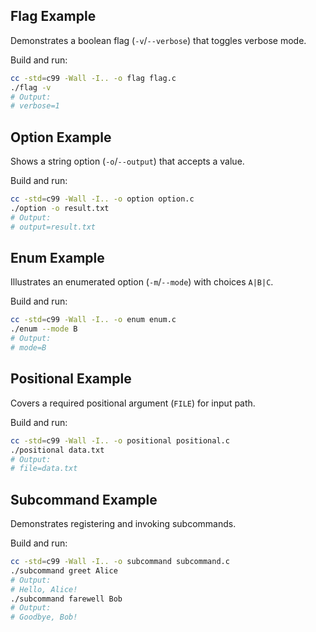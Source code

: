 ## Flag Example

Demonstrates a boolean flag (`-v`/`--verbose`) that toggles verbose mode.

Build and run:
```sh
cc -std=c99 -Wall -I.. -o flag flag.c
./flag -v
# Output:
# verbose=1
``` 

## Option Example

Shows a string option (`-o`/`--output`) that accepts a value.

Build and run:
```sh
cc -std=c99 -Wall -I.. -o option option.c
./option -o result.txt
# Output:
# output=result.txt
``` 

## Enum Example

Illustrates an enumerated option (`-m`/`--mode`) with choices `A|B|C`.

Build and run:
```sh
cc -std=c99 -Wall -I.. -o enum enum.c
./enum --mode B
# Output:
# mode=B
``` 

## Positional Example

Covers a required positional argument (`FILE`) for input path.

Build and run:
```sh
cc -std=c99 -Wall -I.. -o positional positional.c
./positional data.txt
# Output:
# file=data.txt
```

## Subcommand Example

Demonstrates registering and invoking subcommands.

Build and run:
```sh
cc -std=c99 -Wall -I.. -o subcommand subcommand.c
./subcommand greet Alice
# Output:
# Hello, Alice!
./subcommand farewell Bob
# Output:
# Goodbye, Bob!
```
